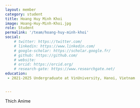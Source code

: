 ```yaml
---
layout: member
category: student
title: Hoang Huy Minh Khoi
image: Hoang-Huy-Minh-Khoi.jpg
role: Student
permalink: '/team/hoang-huy-minh-khoi'
social:
    # twitter: https://twitter.com/
    # linkedin: https://www.linkedin.com/
    # google-scholar: https://scholar.google.fr/
    # github: https://github.com/
    # website:
    # orcid: https://orcid.org/
    # research-gate: https://www.researchgate.net/
education:
 - 2021-2025 Undergraduate at VinUniversity, Hanoi, Vietnam
 

---
```


Thich Anime
